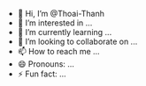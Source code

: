 - 👋 Hi, I’m @Thoai-Thanh
- 👀 I’m interested in ...
- 🌱 I’m currently learning ...
- 💞️ I’m looking to collaborate on ...
- 📫 How to reach me ...
- 😄 Pronouns: ...
- ⚡ Fun fact: ...

<!---
Thoai-Thanh/Thoai-Thanh is a ✨ special ✨ repository because its `README.md` (this file) appears on your GitHub profile.
You can click the Preview link to take a look at your changes.
--->
